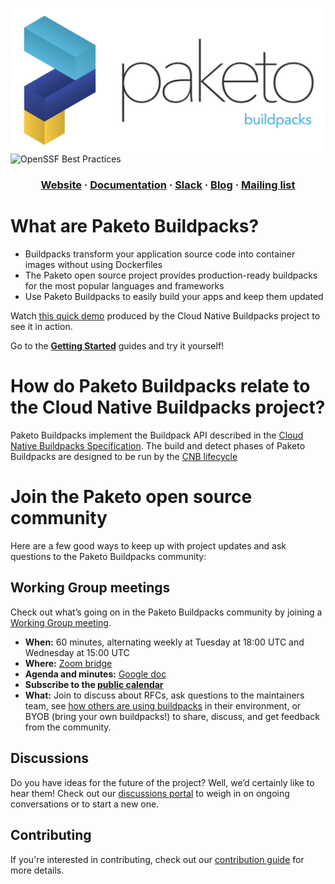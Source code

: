 ![Paketo Buildpacks](https://raw.githubusercontent.com/paketo-buildpacks/.github/main/profile/logo.png)
![OpenSSF Best Practices](https://bestpractices.coreinfrastructure.org/projects/5938/badge)   

<html>
  <h3 align="center">
  <a href="https://paketo.io">Website</a>
  <span> · </span>
  <a href="https://paketo.io/docs/">Documentation</a>
  <span> · </span>
  <a href="https://paketobuildpacks.slack.com/">Slack</a>
   <span> · </span>
  <a href="https://blog.paketo.io/">Blog</a>
  <span> · </span>
  <a href="https://lists.paketo.io/g/main/join">Mailing list</a>
  </h3>
</html>

# What are Paketo Buildpacks?

* Buildpacks transform your application source code into container images without using Dockerfiles
* The Paketo open source project provides production-ready buildpacks for the
  most popular languages and frameworks
* Use Paketo Buildpacks to easily build your apps and keep them updated

Watch [this quick demo](https://youtu.be/d_L_AZyocWA) produced by the Cloud Native Buildpacks project to see it in action.

Go to the [**Getting Started**](https://paketo.io/docs/) guides and try it yourself!

# How do Paketo Buildpacks relate to the Cloud Native Buildpacks project?
 
Paketo Buildpacks implement the Buildpack API described in the [Cloud Native Buildpacks Specification](https://github.com/buildpacks/spec). The build and detect phases of Paketo Buildpacks are designed to be run by the [CNB lifecycle](https://buildpacks.io/docs/concepts/components/lifecycle/)


# Join the Paketo open source community

Here are a few good ways to keep up with project updates and ask questions to the Paketo
Buildpacks community:

## Working Group meetings

Check out what’s going on in the Paketo Buildpacks community by joining a
[Working Group
meeting](https://github.com/paketo-buildpacks/community#working-group-meetings).

- **When:** 60 minutes, alternating weekly at Tuesday at 18:00 UTC and Wednesday at 15:00 UTC  
- **Where:** [Zoom bridge](https://zoom.us/j/99479390622?pwd=VVlkdTJGV1lxZ1pycTZKcCtPNENWZz09)  
- **Agenda and minutes:** [Google doc](https://docs.google.com/document/d/1V1jtZmjpivMsWdoYOrGlaK4exoIezn2r4Lf3XcPxduQ/edit?usp=sharing)  
- **Subscribe to the [public calendar](https://lists.paketo.io/g/main/ics/11180210/825925082/feed.ics)**  
- **What:** Join to discuss about RFCs, ask questions to the maintainers team, see [how others are using buildpacks](https://github.com/paketo-buildpacks/community/blob/main/ADOPTERS.md) in their
environment, or BYOB (bring your own buildpacks!) to share, discuss, and get
feedback from the community.

## Discussions

Do you have ideas for the future of the project? Well, we’d certainly like to
hear them! Check out our [discussions
portal](https://github.com/paketo-buildpacks/feedback/discussions) to weigh in
on ongoing conversations or to start a new one.

## Contributing

If you're interested in contributing, check out our [contribution
guide](https://github.com/paketo-buildpacks/.github/blob/main/CONTRIBUTING.md)
for more details.
